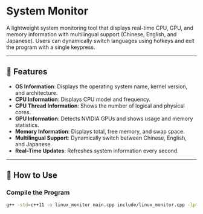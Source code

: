 # System Monitor

A lightweight system monitoring tool that displays real-time CPU, GPU, and memory information with multilingual support (Chinese, English, and Japanese). Users can dynamically switch languages using hotkeys and exit the program with a single keypress.

---

## 🌟 Features

- **OS Information**: Displays the operating system name, kernel version, and architecture.
- **CPU Information**: Displays CPU model and frequency.
- **CPU Thread Information**: Shows the number of logical and physical cores.
- **GPU Information**: Detects NVIDIA GPUs and shows usage and memory statistics.
- **Memory Information**: Displays total, free memory, and swap space.
- **Multilingual Support**: Dynamically switch between Chinese, English, and Japanese.
- **Real-Time Updates**: Refreshes system information every second.

---

## 🔧 How to Use

### Compile the Program
```bash
g++ -std=c++11 -o linux_monitor main.cpp include/linux_monitor.cpp -lpthread

